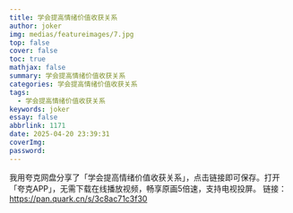 ```yaml
---
title: 学会提高情绪价值收获关系
author: joker
img: medias/featureimages/7.jpg
top: false
cover: false
toc: true
mathjax: false
summary: 学会提高情绪价值收获关系
categories: 学会提高情绪价值收获关系
tags:
  - 学会提高情绪价值收获关系
keywords: joker
essay: false
abbrlink: 1171
date: 2025-04-20 23:39:31
coverImg:
password:
---
```


我用夸克网盘分享了「学会提高情绪价值收获关系」，点击链接即可保存。打开「夸克APP」，无需下载在线播放视频，畅享原画5倍速，支持电视投屏。
链接：https://pan.quark.cn/s/3c8ac71c3f30
